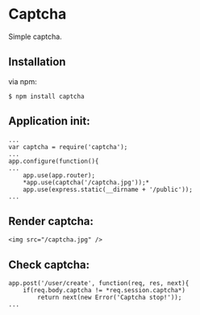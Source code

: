 
# Captcha

Simple captcha.

## Installation

via npm:

	$ npm install captcha

## Application init:

	...
	var captcha = require('captcha');
	...
	app.configure(function(){
	...
		app.use(app.router);
		*app.use(captcha('/captcha.jpg'));*
		app.use(express.static(__dirname + '/public'));
	...

## Render captcha:

	<img src="/captcha.jpg" />

## Check captcha:

	app.post('/user/create', function(req, res, next){
		if(req.body.captcha != *req.session.captcha*)
			return next(new Error('Captcha stop!'));
	...

